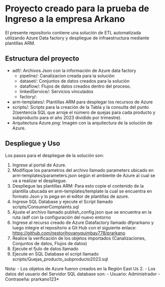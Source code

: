 # Proyecto creado para la prueba de Ingreso a la empresa Arkano
El presente repositorio contiene una solución de ETL automatizada utilizando Azure Data factory y despliegue de infraestructura mediante plantillas ARM.
## Estructura del proyecto
- adf/: Archivos Json con la información de Azure data factory
    - pipeline/: Canalizacion creada para la solución
    - dataset/: Conjuntos de datos creados para la solución
    - dataflow/: Flujos de datos creados dentro del proceso.
    - linkedService/: Servicios vinculados
    - factory/: 
- arm-templates/: Plantillas ARM para desplegar los recursos de Azure
- scripts/: Scripts para la creación de la Tabla y la consulta del punto 2(sentencia SQL que arroje el número de quejas para cada producto y subproducto para el año 2023 dividido por trimestre).
- Arquitectura Azure.png: Imagén con la arquitectura de la solución de Azure.
## Despliegue y Uso
Los pasos para el despliegue de la solución son:

1. Ingrese al portal de Azure.
2. Modifique los parametros del archivo llamado parameters ubicado en  arm-templates/parameters.json según el ambiente de Azure al cual se va a realizar el despliegue.
3. Despliegue las plantillas ARM: Para esto copie el contenido de la plantilla ubucada en arm-templates/template la cual se encuentra en formato Json y lo pega en el editor de plantillas de azure.
4. Ingrese SQL Database y ejecute el Script llamado  scripts/ConsumerComplaints.sql
5. Ajuste el archivo llamado publish_config.json que se encuentra en la ruta /adf con la configuración del nuevo entorno
6. Ingrese al recurso creado de Azure Datafactory llamado dfprarkano y luego integre el repositorio a Git Hub con el siguiente enlace: https://github.com/nestorjhovanyquimbay778/prarkano
7. Realice la verificación de los objetos importados (Canalizaciones, Conjuntos de datos, Flujos de datos)
8. Ejecute el fjulo de datos llamado
9. Ejecute en SQL Database el script llamado scripts/Quejas_producto_subproducto2023.sql

Nota: 
    - Los objetos de Azure fueron creados en la Región East Us 2.
    - Los datos del usuario del Servidor SQL database son:
      - Usuario: Administrador
      - Contraseña: prarkano123*
